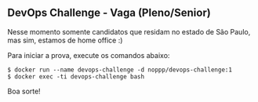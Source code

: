 ## DevOps Challenge - Vaga (Pleno/Senior)

Nesse momento somente candidatos que residam no estado de São Paulo, mas sim, estamos de home office :)

Para iniciar a prova, execute os comandos abaixo:

```
$ docker run --name devops-challenge -d noppp/devops-challenge:1
$ docker exec -ti devops-challenge bash
```

Boa sorte!
